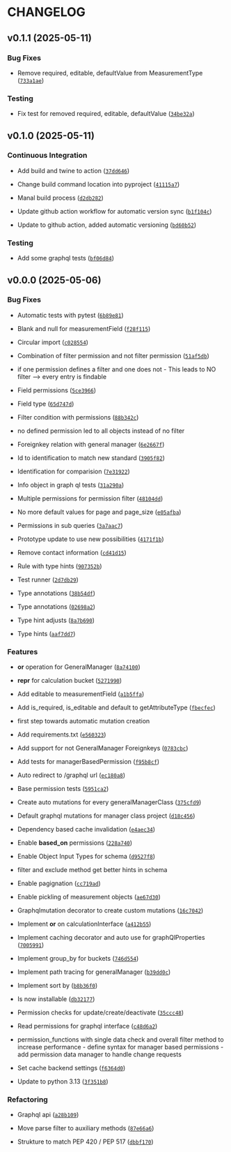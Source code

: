# CHANGELOG


## v0.1.1 (2025-05-11)

### Bug Fixes

- Remove required, editable, defaultValue from MeasurementType
  ([`733a1ae`](https://github.com/TimKleindick/general_manager/commit/733a1ae9804797d88871c8bb0f101343878eb195))

### Testing

- Fix test for removed required, editable, defaultValue
  ([`34be32a`](https://github.com/TimKleindick/general_manager/commit/34be32aab05748dd46eb131fecf3264b0b5e9eab))


## v0.1.0 (2025-05-11)

### Continuous Integration

- Add build and twine to action
  ([`37dd646`](https://github.com/TimKleindick/general_manager/commit/37dd6461e8112d58f1421f552370719ce9d89d69))

- Change build command location into pyproject
  ([`41115a7`](https://github.com/TimKleindick/general_manager/commit/41115a760f894bafbe7a216d91bacfbf13661c20))

- Manal build process
  ([`d2db282`](https://github.com/TimKleindick/general_manager/commit/d2db2829d19ddd0af6b01be75310a8b5abf0d415))

- Update github action workflow for automatic version sync
  ([`b1f104c`](https://github.com/TimKleindick/general_manager/commit/b1f104cbca8860247c363d567a9c9f47cac45711))

- Update to github action, added automatic versioning
  ([`bd60b52`](https://github.com/TimKleindick/general_manager/commit/bd60b528849e7f88f6ca025476e676964d24e117))

### Testing

- Add some graphql tests
  ([`bf06d84`](https://github.com/TimKleindick/general_manager/commit/bf06d8459b7819583345120b8c664507289ccec6))


## v0.0.0 (2025-05-06)

### Bug Fixes

- Automatic tests with pytest
  ([`6b89e81`](https://github.com/TimKleindick/general_manager/commit/6b89e81faeba4f32c5fdcb4b877024d3af657000))

- Blank and null for measurementField
  ([`f28f115`](https://github.com/TimKleindick/general_manager/commit/f28f11522319f5ae0f3fd0b2bfea2433b9e3a921))

- Circular import
  ([`c028554`](https://github.com/TimKleindick/general_manager/commit/c028554c82cfa9678dcd5205b1a902bef22c30ee))

- Combination of filter permission and not filter permission
  ([`51af5db`](https://github.com/TimKleindick/general_manager/commit/51af5dbde32f8ab005d101605d8e0599a4cb0125))

- if one permission defines a filter and one does not - This leads to NO filter --> every entry is
  findable

- Field permissions
  ([`5ce3966`](https://github.com/TimKleindick/general_manager/commit/5ce39666d35e50bda4909acc11c0751aa943e38e))

- Field type
  ([`65d747d`](https://github.com/TimKleindick/general_manager/commit/65d747dd7ce613657bc4ea5c163184d1c2928045))

- Filter condition with permissions
  ([`88b342c`](https://github.com/TimKleindick/general_manager/commit/88b342caa83b2ed099885394f7587d806d935559))

- no defined permission led to all objects instead of no filter

- Foreignkey relation with general manager
  ([`6e2667f`](https://github.com/TimKleindick/general_manager/commit/6e2667fbb99d3035be783bb09592691606fb92bb))

- Id to identification to match new standard
  ([`3905f82`](https://github.com/TimKleindick/general_manager/commit/3905f82b436bb7c296765a72ee41b02d42ccd8ae))

- Identification for comparision
  ([`7e31922`](https://github.com/TimKleindick/general_manager/commit/7e31922849a0a1f8f5a1618b232bc5b6fd916c02))

- Info object in graph ql tests
  ([`31a290a`](https://github.com/TimKleindick/general_manager/commit/31a290add992c9aaf3b77c20ea0462bed58aa559))

- Multiple permissions for permission filter
  ([`48104dd`](https://github.com/TimKleindick/general_manager/commit/48104dd8e70ae77a76e0205529717be955c73d22))

- No more default values for page and page_size
  ([`e05afba`](https://github.com/TimKleindick/general_manager/commit/e05afbaa123b68a66578383453dbe8361bb15fc7))

- Permissions in sub queries
  ([`3a7aac7`](https://github.com/TimKleindick/general_manager/commit/3a7aac7339efe254c0bc8976eece9ee98a792a87))

- Prototype update to use new possibilities
  ([`4171f1b`](https://github.com/TimKleindick/general_manager/commit/4171f1b5c7e0fed3a1d20797a7d4bba7476ee1c7))

- Remove contact information
  ([`cd41d15`](https://github.com/TimKleindick/general_manager/commit/cd41d15192f896bb91742c27465f89893f2bef82))

- Rule with type hints
  ([`907352b`](https://github.com/TimKleindick/general_manager/commit/907352b05235996e75ac0425999893f488cb65f5))

- Test runner
  ([`2d7db29`](https://github.com/TimKleindick/general_manager/commit/2d7db2908c067c2d02538685cf7672edffebefe1))

- Type annotations
  ([`38b54df`](https://github.com/TimKleindick/general_manager/commit/38b54df3bc70f45b9ec4310f1163a175261bec72))

- Type annotations
  ([`02698a2`](https://github.com/TimKleindick/general_manager/commit/02698a25ef51e6b5d3eba0b22899d2086fbbb0a6))

- Type hint adjusts
  ([`8a7b690`](https://github.com/TimKleindick/general_manager/commit/8a7b6907fd7cf672a011736a93ec3ee99a40c2ef))

- Type hints
  ([`aaf7dd7`](https://github.com/TimKleindick/general_manager/commit/aaf7dd7e56e9f2f635148600a89d9ffc1a59d862))

### Features

- __or__ operation for GeneralManager
  ([`8a74100`](https://github.com/TimKleindick/general_manager/commit/8a74100583d38e5ea3fb9f191b9f64a7ffe9d2fb))

- __repr__ for calculation bucket
  ([`5271990`](https://github.com/TimKleindick/general_manager/commit/5271990737b082d4ea0acd8279055c36259fb11b))

- Add editable to measurementField
  ([`a1b5ffa`](https://github.com/TimKleindick/general_manager/commit/a1b5ffa6a52d2d28995718e7479a42903cb96f42))

- Add is_required, is_editable and default to getAttributeType
  ([`fbecfec`](https://github.com/TimKleindick/general_manager/commit/fbecfec1346292a3edd391ca43910c4405d32bd4))

- first step towards automatic mutation creation

- Add requirements.txt
  ([`e560323`](https://github.com/TimKleindick/general_manager/commit/e560323e425267461f52fd4ba9482840dc3868f9))

- Add support for not GeneralManager Foreignkeys
  ([`0783cbc`](https://github.com/TimKleindick/general_manager/commit/0783cbcb6137f97f4bb702577938eb7daeb3c28b))

- Add tests for managerBasedPermission
  ([`f95b8cf`](https://github.com/TimKleindick/general_manager/commit/f95b8cf25e74d257359e22da874cad58553b0e55))

- Auto redirect to /graphql url
  ([`ec180a8`](https://github.com/TimKleindick/general_manager/commit/ec180a81ad4687fc9f6bbdcbb3557abadcef0229))

- Base permission tests
  ([`5951ca2`](https://github.com/TimKleindick/general_manager/commit/5951ca210745a7a41906a5b62b5bd3fa8fe97baa))

- Create auto mutations for every generalManagerClass
  ([`375cfd9`](https://github.com/TimKleindick/general_manager/commit/375cfd9b5a62affa3b24c3f349e5ac16190a514b))

- Default graphql mutations for manager class project
  ([`d18c456`](https://github.com/TimKleindick/general_manager/commit/d18c456e3cf7b362403b4513839488eacfab0e83))

- Dependency based cache invalidation
  ([`e4aec34`](https://github.com/TimKleindick/general_manager/commit/e4aec34dce69e8f65213304cd1cca87581f0d579))

- Enable __based_on__ permissions
  ([`228a740`](https://github.com/TimKleindick/general_manager/commit/228a740e1bcc640d6cbcd6add24f7290394680ba))

- Enable Object Input Types for schema
  ([`d9527f8`](https://github.com/TimKleindick/general_manager/commit/d9527f8e9f6e11b2accae2ae0d89a7c9f4c87e81))

- filter and exclude method get better hints in schema

- Enable pagignation
  ([`cc719ad`](https://github.com/TimKleindick/general_manager/commit/cc719adbcf226c48e03f73659488a22c180d74bd))

- Enable pickling of measurement objects
  ([`ae67d30`](https://github.com/TimKleindick/general_manager/commit/ae67d30a64e8c9ded4c1b091f06ab5db042a25f5))

- Graphqlmutation decorator to create custom mutations
  ([`16c7042`](https://github.com/TimKleindick/general_manager/commit/16c7042730477c0e84259d039997fa7f3a22d7bc))

- Implement __or__ on calculationInterface
  ([`a412b55`](https://github.com/TimKleindick/general_manager/commit/a412b55c20279eec3df6144231cf68fbd7ba7626))

- Implement caching decorator and auto use for graphQlProperties
  ([`7005991`](https://github.com/TimKleindick/general_manager/commit/7005991d29063d0f2bc13fdd492daf54a170db77))

- Implement group_by for buckets
  ([`746d554`](https://github.com/TimKleindick/general_manager/commit/746d5541aa487b481339930817663eab54f39ec9))

- Implement path tracing for generalManager
  ([`b39dd0c`](https://github.com/TimKleindick/general_manager/commit/b39dd0c9da82a941370d93784448a7c2a001ab19))

- Implement sort by
  ([`b8b36f0`](https://github.com/TimKleindick/general_manager/commit/b8b36f0c8908e03fcf30108d8c1cd1b5732d13fe))

- Is now installable
  ([`db32177`](https://github.com/TimKleindick/general_manager/commit/db32177e0c438b98fad26f18f71a60968454b6de))

- Permission checks for update/create/deactivate
  ([`35ccc48`](https://github.com/TimKleindick/general_manager/commit/35ccc48ec342b809dc58617b7a8547bd71df29f6))

- Read permissions for graphql interface
  ([`c48d6a2`](https://github.com/TimKleindick/general_manager/commit/c48d6a27486c645f3c85313a9995a65b047e4a98))

- permission_functions with single data check and overall filter method to increase performance -
  define syntax for manager based permissions - add permission data manager to handle change
  requests

- Set cache backend settings
  ([`f6364d0`](https://github.com/TimKleindick/general_manager/commit/f6364d0566015d553f58dc33bdc20180193ef54e))

- Update to python 3.13
  ([`3f351b8`](https://github.com/TimKleindick/general_manager/commit/3f351b87681cd9b5841605fac7a838a859c69019))

### Refactoring

- Graphql api
  ([`a28b109`](https://github.com/TimKleindick/general_manager/commit/a28b109add342e1ae25fba217526e4d8565d7d26))

- Move parse filter to auxiliary methods
  ([`87e66a6`](https://github.com/TimKleindick/general_manager/commit/87e66a68776913acfc432e7dc94c61667fbe81a3))

- Strukture to match PEP 420 / PEP 517
  ([`dbbf170`](https://github.com/TimKleindick/general_manager/commit/dbbf17037b2e472877202e8123b74541fbd5f484))
